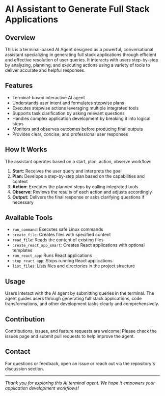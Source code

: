 # AI Assistant to Generate Full Stack Applications

## Overview

This is a terminal-based AI Agent designed as a powerful, conversational assistant specializing in generating full stack applications through efficient and effective resolution of user queries. It interacts with users step-by-step by analyzing, planning, and executing actions using a variety of tools to deliver accurate and helpful responses.

## Features

- Terminal-based interactive AI agent
- Understands user intent and formulates stepwise plans
- Executes stepwise actions leveraging multiple integrated tools
- Supports task clarification by asking relevant questions
- Handles complex application development by breaking it into logical steps
- Monitors and observes outcomes before producing final outputs
- Provides clear, concise, and professional user responses

## How It Works

The assistant operates based on a start, plan, action, observe workflow:

1. **Start:** Receives the user query and interprets the goal
2. **Plan:** Develops a step-by-step plan based on the capabilities and context
3. **Action:** Executes the planned steps by calling integrated tools
4. **Observe:** Reviews the results of each action and adjusts accordingly
5. **Output:** Delivers the final response or asks clarifying questions if necessary

## Available Tools

- `run_command`: Executes safe Linux commands
- `create_file`: Creates files with specified content
- `read_file`: Reads the content of existing files
- `create_react_app_smart`: Creates React applications with optional templates
- `run_react_app`: Runs React applications
- `stop_react_app`: Stops running React applications
- `list_files`: Lists files and directories in the project structure

## Usage

Users interact with the AI agent by submitting queries in the terminal. The agent guides users through generating full stack applications, code transformations, and other development tasks clearly and comprehensively.

## Contribution

Contributions, issues, and feature requests are welcome! Please check the issues page and submit pull requests to help improve the agent.

## Contact

For questions or feedback, open an issue or reach out via the repository's discussion section.

---

_Thank you for exploring this AI terminal agent. We hope it empowers your application development workflows!_
